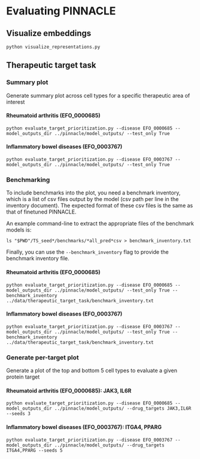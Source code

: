 # Evaluating PINNACLE

## Visualize embeddings

```
python visualize_representations.py 
```


## Therapeutic target task

### Summary plot

Generate summary plot across cell types for a specific therapeutic area of interest

#### Rheumatoid arthritis (EFO_0000685)
```
python evaluate_target_prioritization.py --disease EFO_0000685 --model_outputs_dir ../pinnacle/model_outputs/ --test_only True
```

#### Inflammatory bowel diseases (EFO_0003767)
```
python evaluate_target_prioritization.py --disease EFO_0003767 --model_outputs_dir ../pinnacle/model_outputs/ --test_only True
```

### Benchmarking

To include benchmarks into the plot, you need a benchmark inventory, which is a list of csv files output by the model (csv path per line in the inventory document). The expected format of these csv files is the same as that of finetuned PINNACLE.

An example command-line to extract the appropriate files of the benchmark models is:
```
ls "$PWD"/TS_seed*/benchmarks/*all_pred*csv > benchmark_inventory.txt
```

Finally, you can use the `--benchmark_inventory` flag to provide the benchmark inventory file.

#### Rheumatoid arthritis (EFO_0000685)
```
python evaluate_target_prioritization.py --disease EFO_0000685 --model_outputs_dir ../pinnacle/model_outputs/ --test_only True --benchmark_inventory ../data/therapeutic_target_task/benchmark_inventory.txt
```

#### Inflammatory bowel diseases (EFO_0003767)
```
python evaluate_target_prioritization.py --disease EFO_0003767 --model_outputs_dir ../pinnacle/model_outputs/ --test_only True --benchmark_inventory ../data/therapeutic_target_task/benchmark_inventory.txt
```

### Generate per-target plot

Generate a plot of the top and bottom 5 cell types to evaluate a given protein target

#### Rheumatoid arthritis (EFO_0000685): JAK3, IL6R
```
python evaluate_target_prioritization.py --disease EFO_0000685 --model_outputs_dir ../pinnacle/model_outputs/ --drug_targets JAK3,IL6R --seeds 3
```

#### Inflammatory bowel diseases (EFO_0003767): ITGA4, PPARG
```
python evaluate_target_prioritization.py --disease EFO_0003767 --model_outputs_dir ../pinnacle/model_outputs/ --drug_targets ITGA4,PPARG --seeds 5
```